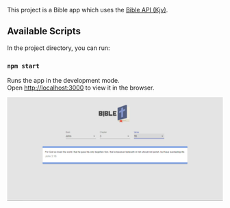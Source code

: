 This project is a Bible app which uses the [Bible API (Kjv)](https://github.com/Olatokumbo/Bible-API).

## Available Scripts

In the project directory, you can run:

### `npm start`

Runs the app in the development mode.<br />
Open [http://localhost:3000](http://localhost:3000) to view it in the browser.

![](screenshot.png)


